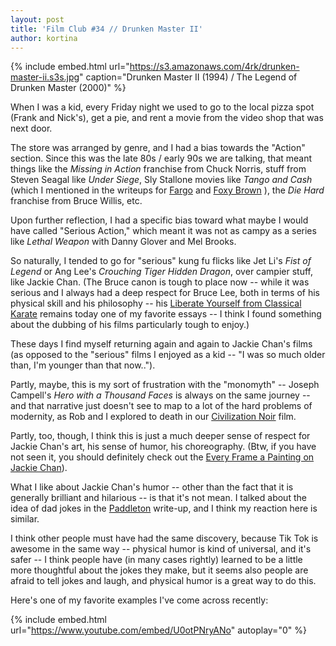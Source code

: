 ```yaml
---
layout: post
title: 'Film Club #34 // Drunken Master II'
author: kortina
---
```


{% include embed.html url="https://s3.amazonaws.com/4rk/drunken-master-ii.s3s.jpg" caption="Drunken Master II (1994) / The Legend of Drunken Master (2000)" %}

When I was a kid, every Friday night we used to go to the local pizza spot (Frank and Nick's), get a pie, and rent a movie from the video shop that was next door.

The store was arranged by genre, and I had a bias towards the "Action" section. Since this was the late 80s / early 90s we are talking, that meant things like the _Missing in Action_ franchise from Chuck Norris, stuff from Steven Seagal like _Under Siege_, Sly Stallone movies like _Tango and Cash_ (which I mentioned in the writeups for
[Fargo](/posts/film-club-14-fargo/)
and
[Foxy Brown](https://oaklandfilmclub.com/posts/film-club-24-foxy-brown/)
), the _Die Hard_ franchise from Bruce Willis, etc.

Upon further reflection, I had a specific bias toward what maybe I would have called "Serious Action," which meant it was not as campy as a series like _Lethal Weapon_ with Danny Glover and Mel Brooks.

So naturally, I tended to go for "serious" kung fu flicks like Jet Li's _Fist of Legend_ or Ang Lee's _Crouching Tiger Hidden Dragon_, over campier stuff, like Jackie Chan. (The Bruce canon is tough to place now -- while it was serious and I always had a deep respect for Bruce Lee, both in terms of his physical skill and his philosophy -- his [Liberate Yourself from Classical Karate](https://blackbeltmag.com/liberate-yourself-from-classical-karate) remains today one of my favorite essays -- I think I found something about the dubbing of his films particularly tough to enjoy.)

These days I find myself returning again and again to Jackie Chan's films (as opposed to the "serious" films I enjoyed as a kid -- "I was so much older than, I'm younger than that now..").

Partly, maybe, this is my sort of frustration with the "monomyth" -- Joseph Campell's _Hero with a Thousand Faces_ is always on the same journey -- and that narrative just doesn't see to map to a lot of the hard problems of modernity,
as Rob and I explored to death in our [Civilization Noir](https://kortina.nyc/civilization-noir-film/) film.

Partly, too, though, I think this is just a much deeper sense of respect for Jackie Chan's art, his sense of humor, his choreography. (Btw, if you have not seen it, you should definitely check out the [Every Frame a Painting on Jackie Chan](https://www.youtube.com/watch?v=Z1PCtIaM_GQ)).

What I like about Jackie Chan's humor -- other than the fact that it is generally brilliant and hilarious -- is that
it's not mean. I talked about the idea of dad jokes in the [Paddleton](https://oaklandfilmclub.com/posts/film-club-16-paddleton/) write-up, and I think my reaction here is similar.

I think other people must have had the same discovery, because Tik Tok is awesome in the same way -- physical humor is kind of universal, and it's safer -- I think people have (in many cases rightly) learned to be a little more thoughtful about the jokes they make, but it seems also people are afraid to tell jokes and laugh, and physical humor is a great way to do this.

Here's one of my favorite examples I've come across recently:

{% include embed.html url="https://www.youtube.com/embed/U0otPNryANo" autoplay="0" %}
